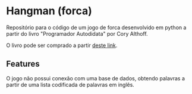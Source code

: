 # Hangman (forca)

Repositório para o código de um jogo de forca desenvolvido em python a partir do livro "Programador Autodidata" por Cory Althoff.

O livro pode ser comprado a partir [deste link](https://www.amazon.com.br/Programador-Autodidata-Definitivo-Programar-Profissionalmente/dp/8575228358).

## Features

O jogo não possui conexão com uma base de dados, obtendo palavras a partir de uma lista codificada de palavras em inglês.

